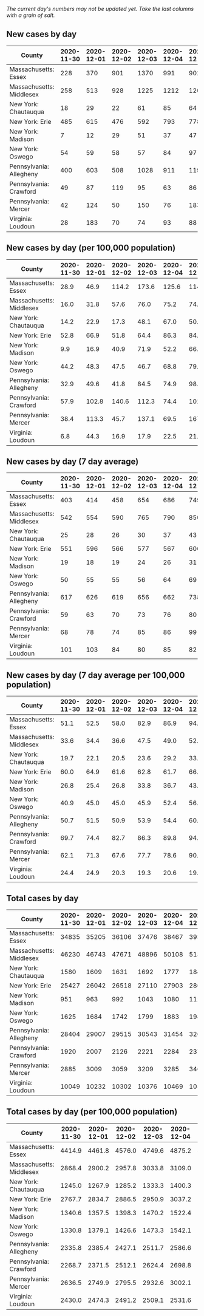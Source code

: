 _The current day's numbers may not be updated yet. Take the last columns with a grain of salt._
## New cases by day

| County | 2020-11-30 | 2020-12-01 | 2020-12-02 | 2020-12-03 | 2020-12-04 | 2020-12-05 | 2020-12-06 |
| --- | --- | --- | --- | --- | --- | --- | --- |
| Massachusetts: Essex | 228 | 370 | 901 | 1370 | 991 | 902 |  |
| Massachusetts: Middlesex | 258 | 513 | 928 | 1225 | 1212 | 1202 |  |
| New York: Chautauqua | 18 | 29 | 22 | 61 | 85 | 64 |  |
| New York: Erie | 485 | 615 | 476 | 592 | 793 | 778 |  |
| New York: Madison | 7 | 12 | 29 | 51 | 37 | 47 |  |
| New York: Oswego | 54 | 59 | 58 | 57 | 84 | 97 |  |
| Pennsylvania: Allegheny | 400 | 603 | 508 | 1028 | 911 | 1197 | 854 |
| Pennsylvania: Crawford | 49 | 87 | 119 | 95 | 63 | 86 | 74 |
| Pennsylvania: Mercer | 42 | 124 | 50 | 150 | 76 | 183 | 135 |
| Virginia: Loudoun | 28 | 183 | 70 | 74 | 93 | 88 | 78 |

## New cases by day (per 100,000 population)

| County | 2020-11-30 | 2020-12-01 | 2020-12-02 | 2020-12-03 | 2020-12-04 | 2020-12-05 | 2020-12-06 |
| --- | --- | --- | --- | --- | --- | --- | --- |
| Massachusetts: Essex | 28.9 | 46.9 | 114.2 | 173.6 | 125.6 | 114.3 |  |
| Massachusetts: Middlesex | 16.0 | 31.8 | 57.6 | 76.0 | 75.2 | 74.6 |  |
| New York: Chautauqua | 14.2 | 22.9 | 17.3 | 48.1 | 67.0 | 50.4 |  |
| New York: Erie | 52.8 | 66.9 | 51.8 | 64.4 | 86.3 | 84.7 |  |
| New York: Madison | 9.9 | 16.9 | 40.9 | 71.9 | 52.2 | 66.3 |  |
| New York: Oswego | 44.2 | 48.3 | 47.5 | 46.7 | 68.8 | 79.4 |  |
| Pennsylvania: Allegheny | 32.9 | 49.6 | 41.8 | 84.5 | 74.9 | 98.4 | 70.2 |
| Pennsylvania: Crawford | 57.9 | 102.8 | 140.6 | 112.3 | 74.4 | 101.6 | 87.4 |
| Pennsylvania: Mercer | 38.4 | 113.3 | 45.7 | 137.1 | 69.5 | 167.2 | 123.4 |
| Virginia: Loudoun | 6.8 | 44.3 | 16.9 | 17.9 | 22.5 | 21.3 | 18.9 |

## New cases by day (7 day average)

| County | 2020-11-30 | 2020-12-01 | 2020-12-02 | 2020-12-03 | 2020-12-04 | 2020-12-05 | 2020-12-06 |
| --- | --- | --- | --- | --- | --- | --- | --- |
| Massachusetts: Essex | 403 | 414 | 458 | 654 | 686 | 749 |  |
| Massachusetts: Middlesex | 542 | 554 | 590 | 765 | 790 | 850 |  |
| New York: Chautauqua | 25 | 28 | 26 | 30 | 37 | 43 |  |
| New York: Erie | 551 | 596 | 566 | 577 | 567 | 606 |  |
| New York: Madison | 19 | 18 | 19 | 24 | 26 | 31 |  |
| New York: Oswego | 50 | 55 | 55 | 56 | 64 | 69 |  |
| Pennsylvania: Allegheny | 617 | 626 | 619 | 656 | 662 | 738 | 786 |
| Pennsylvania: Crawford | 59 | 63 | 70 | 73 | 76 | 80 | 82 |
| Pennsylvania: Mercer | 68 | 78 | 74 | 85 | 86 | 99 | 109 |
| Virginia: Loudoun | 101 | 103 | 84 | 80 | 85 | 82 | 88 |

## New cases by day (7 day average per 100,000 population)

| County | 2020-11-30 | 2020-12-01 | 2020-12-02 | 2020-12-03 | 2020-12-04 | 2020-12-05 | 2020-12-06 |
| --- | --- | --- | --- | --- | --- | --- | --- |
| Massachusetts: Essex | 51.1 | 52.5 | 58.0 | 82.9 | 86.9 | 94.9 |  |
| Massachusetts: Middlesex | 33.6 | 34.4 | 36.6 | 47.5 | 49.0 | 52.7 |  |
| New York: Chautauqua | 19.7 | 22.1 | 20.5 | 23.6 | 29.2 | 33.9 |  |
| New York: Erie | 60.0 | 64.9 | 61.6 | 62.8 | 61.7 | 66.0 |  |
| New York: Madison | 26.8 | 25.4 | 26.8 | 33.8 | 36.7 | 43.7 |  |
| New York: Oswego | 40.9 | 45.0 | 45.0 | 45.9 | 52.4 | 56.5 |  |
| Pennsylvania: Allegheny | 50.7 | 51.5 | 50.9 | 53.9 | 54.4 | 60.7 | 64.6 |
| Pennsylvania: Crawford | 69.7 | 74.4 | 82.7 | 86.3 | 89.8 | 94.5 | 96.9 |
| Pennsylvania: Mercer | 62.1 | 71.3 | 67.6 | 77.7 | 78.6 | 90.5 | 99.6 |
| Virginia: Loudoun | 24.4 | 24.9 | 20.3 | 19.3 | 20.6 | 19.8 | 21.3 |

## Total cases by day

| County | 2020-11-30 | 2020-12-01 | 2020-12-02 | 2020-12-03 | 2020-12-04 | 2020-12-05 | 2020-12-06 |
| --- | --- | --- | --- | --- | --- | --- | --- |
| Massachusetts: Essex | 34835 | 35205 | 36106 | 37476 | 38467 | 39369 |  |
| Massachusetts: Middlesex | 46230 | 46743 | 47671 | 48896 | 50108 | 51310 |  |
| New York: Chautauqua | 1580 | 1609 | 1631 | 1692 | 1777 | 1841 |  |
| New York: Erie | 25427 | 26042 | 26518 | 27110 | 27903 | 28681 |  |
| New York: Madison | 951 | 963 | 992 | 1043 | 1080 | 1127 |  |
| New York: Oswego | 1625 | 1684 | 1742 | 1799 | 1883 | 1980 |  |
| Pennsylvania: Allegheny | 28404 | 29007 | 29515 | 30543 | 31454 | 32651 | 33505 |
| Pennsylvania: Crawford | 1920 | 2007 | 2126 | 2221 | 2284 | 2370 | 2444 |
| Pennsylvania: Mercer | 2885 | 3009 | 3059 | 3209 | 3285 | 3468 | 3603 |
| Virginia: Loudoun | 10049 | 10232 | 10302 | 10376 | 10469 | 10557 | 10635 |

## Total cases by day (per 100,000 population)

| County | 2020-11-30 | 2020-12-01 | 2020-12-02 | 2020-12-03 | 2020-12-04 | 2020-12-05 | 2020-12-06 |
| --- | --- | --- | --- | --- | --- | --- | --- |
| Massachusetts: Essex | 4414.9 | 4461.8 | 4576.0 | 4749.6 | 4875.2 | 4989.5 |  |
| Massachusetts: Middlesex | 2868.4 | 2900.2 | 2957.8 | 3033.8 | 3109.0 | 3183.6 |  |
| New York: Chautauqua | 1245.0 | 1267.9 | 1285.2 | 1333.3 | 1400.3 | 1450.7 |  |
| New York: Erie | 2767.7 | 2834.7 | 2886.5 | 2950.9 | 3037.2 | 3121.9 |  |
| New York: Madison | 1340.6 | 1357.5 | 1398.3 | 1470.2 | 1522.4 | 1588.6 |  |
| New York: Oswego | 1330.8 | 1379.1 | 1426.6 | 1473.3 | 1542.1 | 1621.5 |  |
| Pennsylvania: Allegheny | 2335.8 | 2385.4 | 2427.1 | 2511.7 | 2586.6 | 2685.0 | 2755.2 |
| Pennsylvania: Crawford | 2268.7 | 2371.5 | 2512.1 | 2624.4 | 2698.8 | 2800.5 | 2887.9 |
| Pennsylvania: Mercer | 2636.5 | 2749.9 | 2795.5 | 2932.6 | 3002.1 | 3169.3 | 3292.7 |
| Virginia: Loudoun | 2430.0 | 2474.3 | 2491.2 | 2509.1 | 2531.6 | 2552.8 | 2571.7 |
